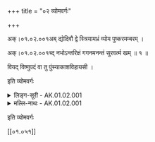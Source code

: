 +++
title = "०२ व्योमवर्गः"

+++

अक्।०१.०२.००१अब् द्योदिवौ द्वे स्त्रियामभ्रं व्योम पुष्करमम्बरम् ।

अक्।०१.०२.००१च्द् नभोऽन्तरिक्षं गगनमनन्तं सुरवर्त्म खम् ॥ १ ॥

वियद् विष्णुपदं वा तु पुंस्याकाशविहायसी ।

इति व्योमवर्गः

<details><summary>लिङ्ग-सूरी - AK.01.02.001</summary>

द्योदिवाविति—दीव्यतीति द्यौः । दिवि च । द्वे स्त्रियाम् । न भ्राजते अभ्रम् । ʻभ्राजृ दीप्तü । विशेषेण अवति अवकाशदानेन व्योम । ʻअव रक्षणे । पुष्णातीति पुष्करम् । ʻपुष पुष्टü । पुष्कमुदकं रातीति वा पुष्करम् । ʻरा दाने । अम्बते शब्दायते इत्यम्बरम् । ʻअबि शब्दे । मेधैर्न भातीति नभः । ʻभा दीप्तü । अन्तः ऋक्षाणि यत्न अन्तरिक्षम् । द्यावापृथिव्योरन्तरीक्ष्यत इति वा । ʻईक्ष दर्शने । गच्छन्त्यत्र खगा इति गगनम् । ʻगम्लृ गतü । न विद्यतेऽन्तो यस्य तदनन्तम् । सुराणां वर्त्म मार्गः सुरवर्त्म । खन्यते खम् । ʻखनु अवदारणे । वियच्छति न विरमतीति वियत् । ʻयम उपरमे । विष्णोः पदं विष्णुपदम् । आ समन्तात् काशन्ते सूर्यादयोऽत्र आकाशम् । न काशते वा । ʻकाशृ दीप्तü । विजहाति सर्वं विहायः । विहायाश्च । ʻओहाक् त्यागे । ʻओहाङ् गतü ॥ १ ॥
</details>

<details><summary>मल्लि-नाथः - AK.01.02.001</summary>

द्योदिवौ—सुरवर्त्म खम् । अन्तरिक्षमित्यत्र विशेषः । अमरवार्त्तिककारेण वर्णनिर्देशनायां दीर्घेकारान्तरिक्षशब्द इति प्रत्यपादि । अन्तरीक्ष्यते जगदत्रेत्यन्तरीक्षम् । द्यावापृथिव्योरन्तरीक्ष्यत इति वा । वेदे तु ह्रस्वेकारो दृश्यते । तत्रापि छान्दसमेव ह्रस्वत्वमिति । वियद् विष्णुपदं—विहायसी । वैजयन्त्यामदन्तविहायसशब्दः कथितः । ʻवायुवर्त्म विहायसम् इति (पृ। १७, श्लो। १) । आकाशनामानि ॥

ʻविहायसोऽपि नाकोऽपि द्युरपि स्यात् तदव्ययम् ।

तारापथोऽन्तरीक्षं च मेघद्वारं महाबिलम् ॥

एतानि च ॥ १ ॥ 
</details>

इति व्योमवर्गः

[[०१.०५१]]
